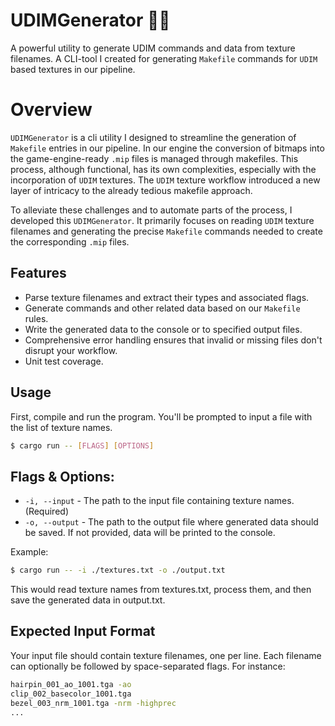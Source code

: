 # UDIMGenerator 🚀💖
A powerful utility to generate UDIM commands and data from texture filenames.
A CLI-tool I created for generating `Makefile` commands for `UDIM` based textures in our pipeline.

# Overview
`UDIMGenerator` is a cli utility I designed to streamline the generation of `Makefile` entries in our pipeline. 
In our engine the conversion of bitmaps into the game-engine-ready `.mip` files is managed through makefiles. 
This process, although functional, has its own complexities, especially with the incorporation of `UDIM` textures. 
The `UDIM` texture workflow introduced a new layer of intricacy to the already tedious makefile approach.

To alleviate these challenges and to automate parts of the process, I developed this `UDIMGenerator`. 
It primarily focuses on reading `UDIM` texture filenames and generating the precise `Makefile` commands needed to create 
the corresponding `.mip` files.

## Features
- Parse texture filenames and extract their types and associated flags.
- Generate commands and other related data based on our `Makefile` rules.
- Write the generated data to the console or to specified output files.
- Comprehensive error handling ensures that invalid or missing files don't disrupt your workflow.
- Unit test coverage.

## Usage
First, compile and run the program. You'll be prompted to input a file with the list of texture names.

```bash
$ cargo run -- [FLAGS] [OPTIONS]
```

## Flags & Options:
- `-i, --input` - The path to the input file containing texture names. (Required)
- `-o, --output` - The path to the output file where generated data should be saved. If not provided, data will be printed to the console.

Example:

```bash
$ cargo run -- -i ./textures.txt -o ./output.txt
```

This would read texture names from textures.txt, process them, and then save the generated data in output.txt.

## Expected Input Format
Your input file should contain texture filenames, one per line. Each filename can optionally be followed by space-separated flags. For instance:

```bash
hairpin_001_ao_1001.tga -ao
clip_002_basecolor_1001.tga
bezel_003_nrm_1001.tga -nrm -highprec
...
```
